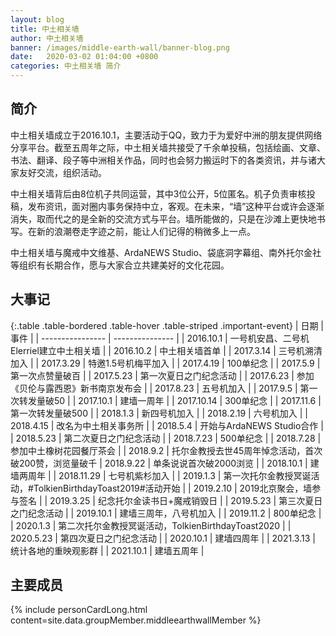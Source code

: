 ```yaml
---
layout: blog
title: 中土相关墙
author: 中土相关墙
banner: /images/middle-earth-wall/banner-blog.png
date:   2020-03-02 01:04:00 +0800
categories: 中土相关墙 简介
---
```


## 简介
中土相关墙成立于2016.10.1，主要活动于QQ，致力于为爱好中洲的朋友提供网络分享平台。截至五周年之际，中土相关墙共接受了千余单投稿，包括绘画、文章、书法、翻译、段子等中洲相关作品，同时也会努力搬运时下的各类资讯，并与诸大家友好交流，组织活动。

中土相关墙背后由8位机子共同运营，其中3位公开，5位匿名。机子负责审核投稿，发布资讯，面对圈内事务保持中立，客观。在未来，“墙”这种平台或许会逐渐消失，取而代之的是全新的交流方式与平台。墙所能做的，只是在沙滩上更快地书写。在新的浪潮卷走字迹之前，能让人们记得的稍微多上一点。

中土相关墙与魔戒中文维基、ArdaNEWS Studio、袋底洞字幕组、南外托尔金社等组织有长期合作，愿与大家合立共建美好的文化花园。

## 大事记

{:.table .table-bordered .table-hover .table-striped .important-event}
| 日期 | 事件 |
| ---------------- | --------------- |
| 2016.10.1 | 一号机安昌、二号机Elerriel建立中土相关墙 |
| 2016.10.2 | 中土相关墙首单 |
| 2017.3.14 | 三号机溯清加入 |
| 2017.3.29 | 特邀1.5号机梅平加入 |
| 2017.4.19 | 100单纪念 |
| 2017.5.9 | 第一次点赞量破百 |
| 2017.5.23 | 第一次夏日之门纪念活动 |
| 2017.6.23 | 参加《贝伦与露西恩》新书南京发布会 |
| 2017.8.23 | 五号机加入 |
| 2017.9.5 | 第一次转发量破50 |
| 2017.10.1 | 建墙一周年 |
| 2017.10.14 | 300单纪念 |
| 2017.11.6 | 第一次转发量破500 |
| 2018.1.3 | 新四号机加入 |
| 2018.2.19 | 六号机加入 |
| 2018.4.15 | 改名为中土相关事务所 |
| 2018.5.4 | 开始与ArdaNEWS Studio合作 |
| 2018.5.23 | 第二次夏日之门纪念活动 |
| 2018.7.23 | 500单纪念 |
| 2018.7.28 | 参加中土橡树花园餐厅茶会 |
| 2018.9.2 | 托尔金教授去世45周年悼念活动，首次破200赞，浏览量破千 
| 2018.9.22 | 单条说说首次破2000浏览 |
| 2018.10.1 | 建墙两周年 |
| 2018.11.29 | 七号机紫杉加入 |
| 2019.1.3 | 第一次托尔金教授冥诞活动，#TolkienBirthdayToast2019#活动开始 |
| 2019.2.10 | 2019北京聚会，墙参与签名 |
| 2019.3.25 | 纪念托尔金读书日+魔戒销毁日 |
| 2019.5.23 | 第三次夏日之门纪念活动 |
| 2019.10.1 | 建墙三周年，八号机加入 |
| 2019.11.2 | 800单纪念 |
| 2020.1.3 | 第二次托尔金教授冥诞活动，TolkienBirthdayToast2020 |
| 2020.5.23 | 第四次夏日之门纪念活动 |
| 2020.10.1 | 建墙四周年 |
| 2021.3.13 | 统计各地的重映观影群 |
| 2021.10.1 | 建墙五周年 |

## 主要成员
<!-- 成员信息，通过导入personCard模板+组成员信息_data/groupMember/xxxx.yml -->
{% include personCardLong.html content=site.data.groupMember.middleearthwallMember %}
